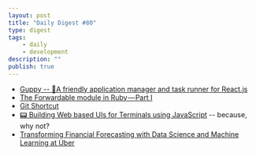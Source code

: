 ```yaml
---
layout: post
title: "Daily Digest #80"
type: digest
tags: 
    - daily
    - development
description: ""
publish: true
---
```


- [Guppy -- 🐠A friendly application manager and task runner for React.js](https://github.com/joshwcomeau/guppy)
- [The Forwardable module in Ruby — Part I](https://medium.com/@farsi_mehdi/the-forwardable-module-in-ruby-part-i-d83d9063b4f4)
- [Git Shortcut](https://blog.praveen.science/git-shortcuts/)
- [📟 Building Web based UIs for Terminals using JavaScript](https://medium.com/@atulanand94/building-web-based-uis-for-terminals-using-javascript-60b5eee31213) -- because, why not?
- [Transforming Financial Forecasting with Data Science and Machine Learning at Uber](https://eng.uber.com/transforming-financial-forecasting-machine-learning/?utm_source=rss&utm_source=jakartadev)
